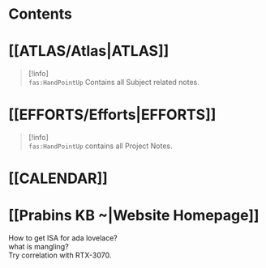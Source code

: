 # Contents

# [[ATLAS/Atlas|ATLAS]]

> [!info]  
> `fas:HandPointUp` Contains all Subject related notes.

# [[EFFORTS/Efforts|EFFORTS]]

> [!info]  
> `fas:HandPointUp` contains all Project Notes.

# [[CALENDAR]]

# [[Prabins KB ~|Website Homepage]]

How to get ISA for ada lovelace?  
what is mangling?  
Try correlation with RTX-3070.
